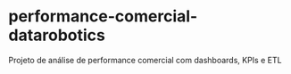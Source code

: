 # performance-comercial-datarobotics
Projeto de análise de performance comercial com dashboards, KPIs e ETL
